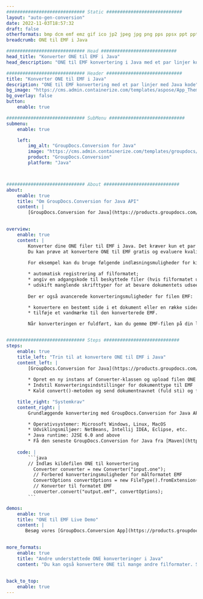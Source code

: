 ```yaml
---
############################# Static ############################
layout: "auto-gen-conversion"
date: 2022-11-03T18:57:32
draft: false
otherformats: bmp dcm emf emz gif ico jp2 jpeg jpg png pps ppsx ppt pptx psb psd svg svgz tga tif tiff webp wmf wmz
breadcrumb: ONE til EMF i Java

############################# Head ############################
head_title: "Konverter ONE til EMF i Java"
head_description: "ONE til EMF konvertering i Java med et par linjer kode. Konverter over 160 filformater ved hjælp af GroupDocs dokumentkonverterings-API for Java"

############################# Header ############################
title: "Konverter ONE til EMF i Java"
description: "ONE til EMF konvertering med et par linjer med Java kode"
bg_image: "https://cms.admin.containerize.com/templates/aspose/App_Themes/V3/images/bg/header1.png"
bg_overlay: false
button:
    enable: true

############################# SubMenu ############################
submenu:
    enable: true

    left:
        img_alt: "GroupDocs.Conversion for Java"
        image: "https://cms.admin.containerize.com/templates/groupdocs/images/product-logos/90x90-noborder/groupdocs-conversion-java.png"
        product: "GroupDocs.Conversion"
        platform: "Java"



############################# About ############################
about:
    enable: true
    title: "Om GroupDocs.Conversion for Java API"
    content: |
        [GroupDocs.Conversion for Java](https://products.groupdocs.com/conversion/java/) er en avanceret filformatkonverterings-API til konvertering mellem populære billed- og dokumentformater såsom Microsoft Office, OpenDocument, PDF, HTML, e-mail, CAD. og meget mere med blot et par linjer kode. Den native API registrerer automatisk formaterne af de originale dokumenter og tilbyder mange muligheder for at tilpasse de konverterede dokumenter. Sammen med funktionen til at udtrække information fra et dokument, understøtter den også caching af konverteringsresultaterne til den lokale disk som standard. Enhver form for cachelagring kan dog understøttes ved at implementere de passende grænseflader - Amazon S3, Dropbox, Google Drive, Windows Azure, Reddis eller andre.
    

overview:
    enable: true
    content: |
        Konverter dine ONE filer til EMF i Java. Det kræver kun et par linjer med Java kode på enhver platform efter eget valg, såsom Windows, Linux, macOS.
        Du kan prøve at konvertere ONE til EMF gratis og evaluere kvaliteten af ​​konverteringsresultaterne. Sammen med simple filkonverteringsscripts kan du prøve mere sofistikerede muligheder for at indlæse ONE-kildefilen og gemme EMF-outputtet. 
        
        For eksempel kan du bruge følgende indlæsningsmuligheder for kilden ONE:

        * automatisk registrering af filformatet;
        * angiv en adgangskode til beskyttede filer (hvis filformatet understøtter det);
        * udskift manglende skrifttyper for at bevare dokumentets udseende.
        
        Der er også avancerede konverteringsmuligheder for filen EMF:

        * konvertere en bestemt side i et dokument eller en række sider;
        * tilføje et vandmærke til den konverterede EMF.

        Når konverteringen er fuldført, kan du gemme EMF-filen på din lokale filsti eller på et tredjepartslager såsom FTP, Amazon S3, Google Drive, Dropbox osv. Bemærk venligst - for at konvertere ONE til EMF, behøver du ikke installere yderligere software, såsom MS Office, Open Office, Adobe Acrobat Reader osv.


############################# Steps ############################
steps:
    enable: true
    title_left: "Trin til at konvertere ONE til EMF i Java"
    content_left: |
        [GroupDocs.Conversion for Java](https://products.groupdocs.com/conversion/java/) giver udviklere mulighed for nemt at konvertere ONE fil til EMF med et par linjer kode.
        
        * Opret en ny instans af Converter-klassen og upload filen ONE med den fulde sti
        * Indstil Konverteringsindstillinger for dokumenttype til EMF
        * Kald convert()-metoden og send dokumentnavnet (fuld sti) og formatet (EMF) som en parameter

    title_right: "Systemkrav"
    content_right: |
        Grundlæggende konvertering med GroupDocs.Conversion for Java API kan udføres med blot et par linjer kode. Vores API'er understøttes på alle større platforme og operativsystemer. Før du udfører koden nedenfor, skal du sørge for, at du har følgende forudsætninger installeret på dit system.

        * Operativsystemer: Microsoft Windows, Linux, MacOS
        * Udviklingsmiljøer: NetBeans, Intellij IDEA, Eclipse, etc.
        * Java runtime: J2SE 6.0 and above
        * Få den seneste GroupDocs.Conversion for Java fra [Maven](https://repository.groupdocs.com/webapp/#/artifacts/browse/tree/General/repo/com/groupdocs/groupdocs-conversion)
         
    code: |
        ```java    
        // Indlæs kildefilen ONE til konvertering
          Converter converter = new Converter("input.one");
          // Forbered konverteringsmuligheder for målformatet EMF
          ConvertOptions convertOptions = new FileType().fromExtension("emf").getConvertOptions();
          // Konverter til formatet EMF
          converter.convert("output.emf", convertOptions);
        ```

demos:
    enable: true
    title: "ONE til EMF Live Demo"
    content: |
       Besøg vores [GroupDocs.Conversion App](https://products.groupdocs.app/conversion/family) websted, og prøv ONE til EMF konvertering nu. Den gratis demo har følgende fordele
          

more_formats:
    enable: true
    title: "Andre understøttede ONE konverteringer i Java"
    content: "Du kan også konvertere ONE til mange andre filformater. Se venligst listen nedenfor."
       
       
back_to_top:
    enable: true
---
```

